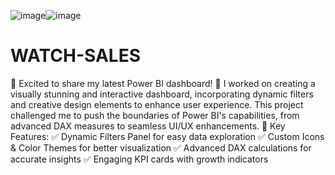 ![image](https://github.com/user-attachments/assets/8722d894-558f-4c00-aedf-ef41ebcf3f66)![image](https://github.com/user-attachments/assets/808c49f2-a9cd-4274-9cfb-5965d21e625d)



# WATCH-SALES
🚀 Excited to share my latest Power BI dashboard! 🚀
I worked on creating a visually stunning and interactive dashboard, incorporating dynamic filters and creative design elements to enhance user experience. This project challenged me to push the boundaries of Power BI's capabilities, from advanced DAX measures to seamless UI/UX enhancements.
🎨 Key Features:
 ✅ Dynamic Filters Panel for easy data exploration
 ✅ Custom Icons & Color Themes for better visualization
 ✅ Advanced DAX calculations for accurate insights
 ✅ Engaging KPI cards with growth indicators
